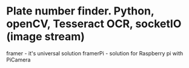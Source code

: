 # Plate number finder. Python, openCV, Tesseract OCR, socketIO (image stream)

 framer - it's universal solution
 framerPi - solution for Raspberry pi with PiCamera

